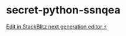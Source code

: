 # secret-python-ssnqea

[Edit in StackBlitz next generation editor ⚡️](https://stackblitz.com/~/github.com/kofiray/secret-python-ssnqea)
